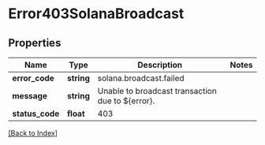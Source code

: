# Error403SolanaBroadcast

## Properties

Name | Type | Description | Notes
------------ | ------------- | ------------- | -------------
**error_code** | **string** | solana.broadcast.failed |
**message** | **string** | Unable to broadcast transaction due to ${error}. |
**status_code** | **float** | 403 |

[[Back to Index]](../index.md)
